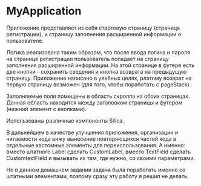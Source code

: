 # MyApplication

Приложение представляет из себя стартовую страницу (страница регистрации), и страницу заполнения расширенной информации о пользователе.

Логика реализована таким образом, что после ввода логина и пароля на странице регистрации пользователь попадает на страницу заполнения расширенной информации. На этой странице в футере есть две кнопки - сохранить сведения и кнопка возврата на предыдущую страницу. Приложение написано в уяебных целях, рлэтому возврат на первую страницу возможен (для того, чтобы поработать с pageStack).

Заполняемые поля помещены в область скролла на обоих страницах. Данная область находится между заголовком страницы и футером (нижний элемент с кнопками).

Использованы различные компоненты Silica.

В дальнейшем в качестве улучшения приложения, организации и читаемости кода вижу вынесение повторяющихся частей кода в отдельные кастомные элементы для переиспользования. А именно: вместо штатного Label сделать CustomLabel, вместо TextField сделать CustomtextField и вызывать их там, где нужно, со своими параметрами.

Но в данном домашнем задании задача была поработать именно со штатными элементами, поэтому сразу эту работу я решил не делать.